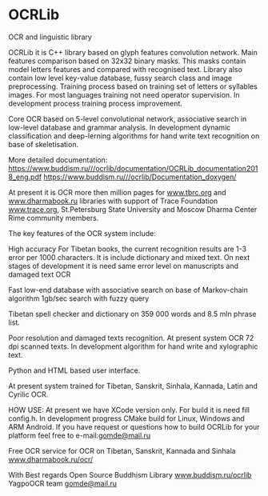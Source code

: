 # OCRLib
OCR and linguistic library

OCRLib it is C++ library based on glyph features convolution network. Main features comparison based on 32x32 binary masks.
This masks contain model letters features and compared with recognised text.
Library also contain low level key-value database, fussy search class and image preprocessing.
Training process based on training set of letters or syllables images. 
For most languages training not need operator supervision. In development process training process improvement.

Core OCR based on 5-level convolutional network, associative search in low-level database and grammar analysis.
In development dynamic classification and deep-lerning algorithms for hand write text recognition on base of skeletisation.

More detailed documentation:
https://www.buddism.ru///ocrlib/documentation/OCRLib_documentation2018_eng.pdf
https://www.buddism.ru///ocrlib/Documentation_doxygen/

At present it is OCR more then million pages for www.tbrc.org and www.dharmabook.ru libraries with support of Trace Foundation www.trace.org, St.Petersburg State University and Moscow Dharma Center Rime community members.


The key features of the OCR system include:

High accuracy For Tibetan books, the current recognition results are 1-3 error per 1000 characters. It is include dictionary and mixed text. On next stages of development it is need same error level on manuscripts and damaged text OCR

Fast low-end database with associative search on base of Markov-chain algorithm 1gb/sec search with fuzzy query

Tibetan spell checker and dictionary on 359 000 words and 8.5 mln phrase list.

Poor resolution and damaged texts recognition. At present system OCR 72 dpi scanned texts. In development algorithm for hand write and xylographic text.

Python and HTML based user interface.

At present system trained for Tibetan, Sanskrit, Sinhala, Kannada, Latin and Cyrilic OCR.


HOW USE:
At present we have XCode version only. For build it is need fill config.h. 
In development progress CMake build for Linux, Windows and ARM Android.
If you have request or questions how to build OCRLib for your platform feel free to e-mail:gomde@mail.ru

Free OCR service for OCR on Tibetan, Sanskrit, Kannada and Sinhala www.dharmabook.ru/ocr/


With Best regards
Open Source Buddhism Library 
www.buddism.ru/ocrlib
YagpoOCR team gomde@mail.ru
